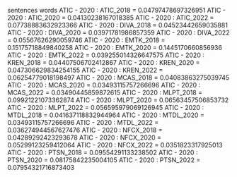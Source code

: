 sentences
words
ATIC - 2020 : ATIC_2018 = 0.04797478697326951
ATIC - 2020 : ATIC_2020 = 0.04130238167018385
ATIC - 2020 : ATIC_2022 = 0.07738883632923366
ATIC - 2020 : DIVA_2018 = 0.04523442659035881
ATIC - 2020 : DIVA_2020 = 0.03971781986857359
ATIC - 2020 : DIVA_2022 = 0.05567626290059746
ATIC - 2020 : EMTK_2018 = 0.15175718849840258
ATIC - 2020 : EMTK_2020 = 0.1445170660856936
ATIC - 2020 : EMTK_2022 = 0.039255014326647575
ATIC - 2020 : KREN_2018 = 0.04407506702412867
ATIC - 2020 : KREN_2020 = 0.047306629834254155
ATIC - 2020 : KREN_2022 = 0.06254779018198497
ATIC - 2020 : MCAS_2018 = 0.04083863275039745
ATIC - 2020 : MCAS_2020 = 0.03493115757266696
ATIC - 2020 : MCAS_2022 = 0.03490445859872615
ATIC - 2020 : MLPT_2018 = 0.09921221073362874
ATIC - 2020 : MLPT_2020 = 0.06563457506853732
ATIC - 2020 : MLPT_2022 = 0.056595979069126945
ATIC - 2020 : MTDL_2018 = 0.041637118832944964
ATIC - 2020 : MTDL_2020 = 0.03493115757266696
ATIC - 2020 : MTDL_2022 = 0.036274944567627476
ATIC - 2020 : NFCX_2018 = 0.04289292423293678
ATIC - 2020 : NFCX_2020 = 0.05299123259412064
ATIC - 2020 : NFCX_2022 = 0.0351823317925013
ATIC - 2020 : PTSN_2018 = 0.09554291133238502
ATIC - 2020 : PTSN_2020 = 0.08175842235004105
ATIC - 2020 : PTSN_2022 = 0.07954321716873403
